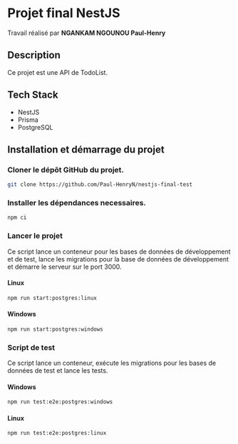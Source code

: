 # Projet final NestJS

Travail réalisé par **NGANKAM NGOUNOU Paul-Henry**

## Description

Ce projet est une API de TodoList.

## Tech Stack

-   NestJS
-   Prisma
-   PostgreSQL

## Installation et démarrage du projet

### Cloner le dépôt GitHub du projet.

```bash
git clone https://github.com/Paul-HenryN/nestjs-final-test
```

### Installer les dépendances necessaires.

```bash
npm ci
```

### Lancer le projet

Ce script lance un conteneur pour les bases de données de développement et de test, lance les migrations pour la base de données de développement et démarre le serveur sur le port 3000.

#### Linux

```bash
npm run start:postgres:linux
```

#### Windows

```bash
npm run start:postgres:windows
```

### Script de test

Ce script lance un conteneur, exécute les migrations pour les bases de données de test et lance les tests.

#### Windows

```bash
npm run test:e2e:postgres:windows
```

#### Linux

```bash
npm run test:e2e:postgres:linux
```
